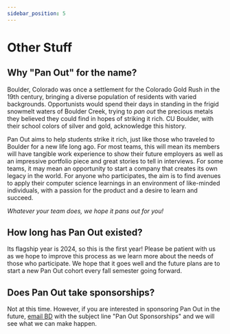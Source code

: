 ```yaml
---
sidebar_position: 5
---
```


# Other Stuff

## Why "Pan Out" for the name?

Boulder, Colorado was once a settlement for the Colorado Gold Rush in the 19th century, bringing a diverse population of residents with varied backgrounds. Opportunists would spend their days in standing in the frigid snowmelt waters of Boulder Creek, trying to _pan out_ the precious metals they believed they could find in hopes of striking it rich. CU Boulder, with their school colors of silver and gold, acknowledge this history.

Pan Out aims to help students strike it rich, just like those who traveled to Boulder for a new life long ago. For most teams, this will mean its members will have tangible work experience to show their future employers as well as an impressive portfolio piece and great stories to tell in interviews. For some teams, it may mean an opportunity to start a company that creates its own legacy in the world. For anyone who participates, the aim is to find avenues to apply their computer science learnings in an environment of like-minded individuals, with a passion for the product and a desire to learn and succeed.

_Whatever your team does, we hope it pans out for you!_

## How long has Pan Out existed?

Its flagship year is 2024, so this is the first year! Please be patient with us as we hope to improve this process as we learn more about the needs of those who participate. We hope that it goes well and the future plans are to start a new Pan Out cohort every fall semester going forward.

## Does Pan Out take sponsorships?

Not at this time. However, if you are interested in sponsoring Pan Out in the future, [email BD](mailto:beti7384@colorado.edu) with the subject line "Pan Out Sponsorships" and we will see what we can make happen.